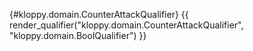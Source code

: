 [](){#kloppy.domain.CounterAttackQualifier}
{{ render_qualifier("kloppy.domain.CounterAttackQualifier", "kloppy.domain.BoolQualifier") }}
